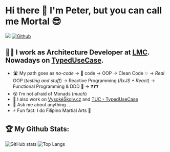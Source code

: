 Hi there 👋 I'm Peter, but you can call me Mortal 😎
====================================================

<!--
**MortalFlesh/MortalFlesh** is a ✨ _special_ ✨ repository because its `README.md` (this file) appears on your GitHub profile.

Here are some ideas to get you started:
-->

![](https://visitor-badge.laobi.icu/badge?page_id=MortalFlesh.MortalFlesh)
[![Github](https://img.shields.io/github/followers/MortalFlesh?label=Follow&style=social)](https://github.com/MortalFlesh)

## 👨‍💻 I work as Architecture Developer at [LMC](https://github.com/lmc-eu). Nowadays on [TypedUseCase](https://github.com/TypedUseCase).

- 🛣️ My path goes as _no-code_ -> 💩 code -> OOP -> Clean Code ✨ -> _Real_ OOP (_testing and stuff_) -> Reactive Programming (_RxJS + React_) -> Functional Programming & DDD 🥳 -> ❓❓❓
- 😵 I’m not afraid of Monads (_much_)
- 🔭 I also work on [VysokéŠkoly.cz](https://github.com/vysokeskoly) and [TUC - TypedUseCase](https://github.com/TypedUseCase)
- 💬 Ask me about anything ...
- ⚡ Fun fact: I do Filipino Martial Arts 🔪 


<!--
## Languages and tools
F# | SafeStack | TypedUseCase | PHP | *git* | *shell* | *VsCode* | 

## 🧰 Languages and Tools:
<p align="center">
<img src="https://raw.githubusercontent.com/github/explore/80688e429a7d4ef2fca1e82350fe8e3517d3494d/topics/visual-studio-code/visual-studio-code.png" alt="VS Code" height="40" style="vertical-align:top; margin:4px">
<img src="https://raw.githubusercontent.com/github/explore/78df643247d429f6cc873026c0622819ad797942/topics/github/github.png" alt="Github" height="40" style="vertical-align:top; margin:4px">
<img src="https://raw.githubusercontent.com/github/explore/80688e429a7d4ef2fca1e82350fe8e3517d3494d/topics/git/git.png" alt="Git" height="40" style="vertical-align:top; margin:4px">
<img src="https://raw.githubusercontent.com/github/explore/80688e429a7d4ef2fca1e82350fe8e3517d3494d/topics/terminal/terminal.png" alt="Terminal" height="40" style="vertical-align:top; margin:4px">
</p>
-->


## :trophy: My Github Stats:

![GitHub stats](https://github-readme-stats.vercel.app/api?username=MortalFlesh&show_icons=true&theme=vue)
![Top Langs](https://github-readme-stats.vercel.app/api/top-langs/?username=MortalFlesh&theme=vue&hide=css,shell)

<!-- todo

see: 
- https://github.com/abhisheknaiidu/awesome-github-profile-readme#game-mode-

- https://github.com/rahuldkjain/github-profile-readme-generator
- https://github.com/rishavanand/github-profilinator

- https://github.com/anmol098/waka-readme-stats
- https://github.com/Ileriayo/markdown-badges
- https://github.com/simple-icons/simple-icons#cdn-usage

- https://github.com/marketplace/actions/profile-readme-stats
-->
